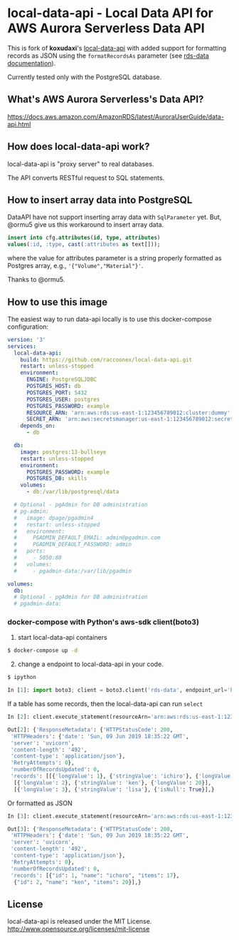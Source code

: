 # local-data-api - Local Data API for AWS Aurora Serverless Data API


This is fork of **koxudaxi**'s [local-data-api](https://github.com/koxudaxi/local-data-api) with added support for formatting records as JSON using the `formatRecordsAs` parameter (see [rds-data documentation](https://boto3.amazonaws.com/v1/documentation/api/latest/reference/services/rds-data/client/execute_statement.html)).

Currently tested only with the PostgreSQL database.

## What's AWS Aurora Serverless's Data API?
https://docs.aws.amazon.com/AmazonRDS/latest/AuroraUserGuide/data-api.html

## How does local-data-api work?
local-data-api is "proxy server" to real databases.

The API converts RESTful request to SQL statements.

## How to insert array data into PostgreSQL
DataAPI have not support inserting array data with `SqlParameter` yet.
But, @ormu5 give us this workaround to insert array data.
```sql
insert into cfg.attributes(id, type, attributes)
values(:id, :type, cast(:attributes as text[]));
```
where the value for attributes parameter is a string properly formatted as Postgres array, e.g., `'{"Volume","Material"}'`.

Thanks to @ormu5.

## How to use this image

The easiest way to run data-api locally is to use this docker-compose configuration:

```yaml
version: '3'
services:
  local-data-api:
    build: https://github.com/raccoonex/local-data-api.git
    restart: unless-stopped
    environment:
      ENGINE: PostgreSQLJDBC
      POSTGRES_HOST: db
      POSTGRES_PORT: 5432
      POSTGRES_USER: postgres
      POSTGRES_PASSWORD: example
      RESOURCE_ARN: 'arn:aws:rds:us-east-1:123456789012:cluster:dummy'
      SECRET_ARN: 'arn:aws:secretsmanager:us-east-1:123456789012:secret:dummy'
    depends_on:
      - db

  db:
    image: postgres:13-bullseye
    restart: unless-stopped
    environment:
      POSTGRES_PASSWORD: example
      POSTGRES_DB: skills
    volumes: 
      - db:/var/lib/postgresql/data

  # Optional - pgAdmin for DB administration
  # pg-admin:
  #   image: dpage/pgadmin4
  #   restart: unless-stopped
  #   environment:
  #     PGADMIN_DEFAULT_EMAIL: admin@pgadmin.com
  #     PGADMIN_DEFAULT_PASSWORD: admin
  #   ports:
  #     - 5050:80
  #   volumes:
  #     - pgadmin-data:/var/lib/pgadmin

volumes:
  db:
  # Optional - pgAdmin for DB administration
  # pgadmin-data:

```

### docker-compose with Python's aws-sdk client(boto3) 
1. start local-data-api containers
```bash
$ docker-compose up -d
```

2. change a endpoint to local-data-api in your code. 
```bash
$ ipython
```
```python
In [1]: import boto3; client = boto3.client('rds-data', endpoint_url='http://127.0.0.1:8000', aws_access_key_id='aaa',  aws_secret_access_key='bbb') 
```

If a table has some records, then the local-data-api can run `select`
```python
In [2]: client.execute_statement(resourceArn='arn:aws:rds:us-east-1:123456789012:cluster:dummy', secretArn='arn:aws:secretsmanager:us-east-1:123456789012:secret:dummy', sql='select * from users', database='test')
```
```python
Out[2]: {'ResponseMetadata': {'HTTPStatusCode': 200,
 'HTTPHeaders': {'date': 'Sun, 09 Jun 2019 18:35:22 GMT',
 'server': 'uvicorn',
 'content-length': '492',
 'content-type': 'application/json'},
 'RetryAttempts': 0},
 'numberOfRecordsUpdated': 0,
 'records': [[{'longValue': 1}, {'stringValue': 'ichiro'}, {'longValue': 17}],
  [{'longValue': 2}, {'stringValue': 'ken'}, {'longValue': 20}],
  [{'longValue': 3}, {'stringValue': 'lisa'}, {'isNull': True}],}
```

Or formatted as JSON
```python
In [3]: client.execute_statement(resourceArn='arn:aws:rds:us-east-1:123456789012:cluster:dummy', secretArn='arn:aws:secretsmanager:us-east-1:123456789012:secret:dummy', sql='select * from users', database='test', formatRecordsAs="JSON")
```
```python
Out[3]: {'ResponseMetadata': {'HTTPStatusCode': 200,
 'HTTPHeaders': {'date': 'Sun, 09 Jun 2019 18:35:22 GMT',
 'server': 'uvicorn',
 'content-length': '492',
 'content-type': 'application/json'},
 'RetryAttempts': 0},
 'numberOfRecordsUpdated': 0,
 'records': [{"id": 1, "name": "ichoro", "items": 17},
  {"id": 2, "name": "ken", "items": 20}],}
```

## License

local-data-api is released under the MIT License. http://www.opensource.org/licenses/mit-license
